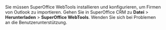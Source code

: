 <!-- markdownlint-disable-file MD041 -->
Sie müssen SuperOffice WebTools installieren und konfigurieren, um Firmen von Outlook zu importieren. Gehen Sie in SuperOffice CRM zu **Datei** > **Herunterladen** > **SuperOffice WebTools**. Wenden Sie sich bei Problemen an die Benutzerunterstützung.
